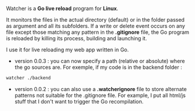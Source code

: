 Watcher is a **Go live reload** program for **Linux**.

It monitors the files in the actual directory (default) or in the folder passed as argument and all its subfolders. If a write or delete event occurs on any file except those matching any pattern in the **.gitignore** file, the Go program is reloaded by killing its process, building and launching it.

I use it for live reloading my web app written in Go.

- version 0.0.3 : you can now specify a path (relative or absolute) where the go sources are. For exemple, if my code is in the backend folder :
```sh
watcher ./backend
```
- version 0.0.2 : you can also use a **.watcherignore** file to store alternate patterns not suitable for the .gitignore file. For example, I put all html/js stuff that I don't want to trigger the Go recompilation.
